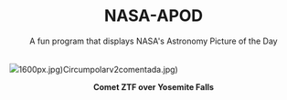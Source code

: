 <div align="center">
  <h1>
    NASA-APOD
  </h1>
</div>
  
<div align="center">
  A fun program that displays NASA's Astronomy Picture of the Day
</div>

<br>

![](https://apod.nasa.gov/apod/image/2302/CometZtfYosemite_Mostofi_1639.jpg)1600px.jpg)Circumpolarv2comentada.jpg)

<p align = "center">
  <b>Comet ZTF  over Yosemite Falls</b>
</p>
